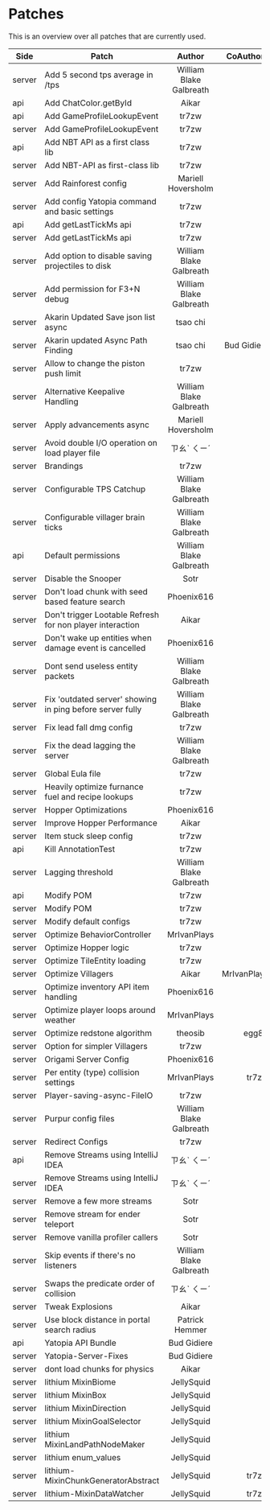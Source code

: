 # Patches

<!--- 
This file is autogenerated! Modify the .template.md to make changes!
--->

This is an overview over all patches that are currently used.

| Side | Patch        | Author           | CoAuthors  |
| ----- | ------------- |:-------------:| -----:|
| server |  Add 5 second tps average in /tps      | William Blake Galbreath |  |
| api |  Add ChatColor.getById      | Aikar |  |
| api |  Add GameProfileLookupEvent      | tr7zw |  |
| server |  Add GameProfileLookupEvent      | tr7zw |  |
| api |  Add NBT API as a first class lib      | tr7zw |  |
| server |  Add NBT-API as first-class lib      | tr7zw |  |
| server |  Add Rainforest config      | Mariell Hoversholm |  |
| server |  Add config Yatopia command and basic settings      | tr7zw |  |
| api |  Add getLastTickMs api      | tr7zw |  |
| server |  Add getLastTickMs api      | tr7zw |  |
| server |  Add option to disable saving projectiles to disk      | William Blake Galbreath |  |
| server |  Add permission for F3+N debug      | William Blake Galbreath |  |
| server |  Akarin Updated Save json list async      | tsao chi |  |
| server |  Akarin updated Async Path Finding      | tsao chi | Bud Gidiere |
| server |  Allow to change the piston push limit      | tr7zw |  |
| server |  Alternative Keepalive Handling      | William Blake Galbreath |  |
| server |  Apply advancements async      | Mariell Hoversholm |  |
| server |  Avoid double I/O operation on load player file      | ㄗㄠˋ ㄑㄧˊ |  |
| server |  Brandings      | tr7zw |  |
| server |  Configurable TPS Catchup      | William Blake Galbreath |  |
| server |  Configurable villager brain ticks      | William Blake Galbreath |  |
| api |  Default permissions      | William Blake Galbreath |  |
| server |  Disable the Snooper      | Sotr |  |
| server |  Don&#39;t load chunk with seed based feature search      | Phoenix616 |  |
| server |  Don&#39;t trigger Lootable Refresh for non player interaction      | Aikar |  |
| server |  Don&#39;t wake up entities when damage event is cancelled      | Phoenix616 |  |
| server |  Dont send useless entity packets      | William Blake Galbreath |  |
| server |  Fix &#39;outdated server&#39; showing in ping before server fully      | William Blake Galbreath |  |
| server |  Fix lead fall dmg config      | tr7zw |  |
| server |  Fix the dead lagging the server      | William Blake Galbreath |  |
| server |  Global Eula file      | tr7zw |  |
| server |  Heavily optimize furnance fuel and recipe lookups      | tr7zw |  |
| server |  Hopper Optimizations      | Phoenix616 |  |
| server |  Improve Hopper Performance      | Aikar |  |
| server |  Item stuck sleep config      | tr7zw |  |
| api |  Kill AnnotationTest      | tr7zw |  |
| server |  Lagging threshold      | William Blake Galbreath |  |
| api |  Modify POM      | tr7zw |  |
| server |  Modify POM      | tr7zw |  |
| server |  Modify default configs      | tr7zw |  |
| server |  Optimize BehaviorController      | MrIvanPlays |  |
| server |  Optimize Hopper logic      | tr7zw |  |
| server |  Optimize TileEntity loading      | tr7zw |  |
| server |  Optimize Villagers      | Aikar | MrIvanPlays |
| server |  Optimize inventory API item handling      | Phoenix616 |  |
| server |  Optimize player loops around weather      | MrIvanPlays |  |
| server |  Optimize redstone algorithm      | theosib | egg82 |
| server |  Option for simpler Villagers      | tr7zw |  |
| server |  Origami Server Config      | Phoenix616 |  |
| server |  Per entity (type) collision settings      | MrIvanPlays | tr7zw |
| server |  Player-saving-async-FileIO      | tr7zw |  |
| server |  Purpur config files      | William Blake Galbreath |  |
| server |  Redirect Configs      | tr7zw |  |
| api |  Remove Streams using IntelliJ IDEA      | ㄗㄠˋ ㄑㄧˊ |  |
| server |  Remove Streams using IntelliJ IDEA      | ㄗㄠˋ ㄑㄧˊ |  |
| server |  Remove a few more streams      | Sotr |  |
| server |  Remove stream for ender teleport      | Sotr |  |
| server |  Remove vanilla profiler callers      | Sotr |  |
| server |  Skip events if there&#39;s no listeners      | William Blake Galbreath |  |
| server |  Swaps the predicate order of collision      | ㄗㄠˋ ㄑㄧˊ |  |
| server |  Tweak Explosions      | Aikar |  |
| server |  Use block distance in portal search radius      | Patrick Hemmer |  |
| api |  Yatopia API Bundle      | Bud Gidiere |  |
| server |  Yatopia-Server-Fixes      | Bud Gidiere |  |
| server |  dont load chunks for physics      | Aikar |  |
| server |  lithium MixinBiome      | JellySquid |  |
| server |  lithium MixinBox      | JellySquid |  |
| server |  lithium MixinDirection      | JellySquid |  |
| server |  lithium MixinGoalSelector      | JellySquid |  |
| server |  lithium MixinLandPathNodeMaker      | JellySquid |  |
| server |  lithium enum_values      | JellySquid |  |
| server |  lithium-MixinChunkGeneratorAbstract      | JellySquid | tr7zw |
| server |  lithium-MixinDataWatcher      | JellySquid | tr7zw |

